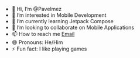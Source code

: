 - 👋 Hi, I’m @Pavelmez
- 👀 I’m interested in Mobile Development 
- 🌱 I’m currently learning Jetpack Compose
- 💞️ I’m looking to collaborate on Mobile Applications
- 📫 How to reach me [Email](pavel.manaf@gmail.coml)
- 😄 Pronouns: He/Him
- ⚡ Fun fact: I like playing games

<!---
Pavelmez/Pavelmez is a ✨ special ✨ repository because its `README.md` (this file) appears on your GitHub profile.
You can click the Preview link to take a look at your changes.
--->
